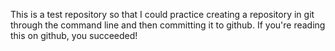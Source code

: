 This is a test repository so that I could practice creating a repository in git through the command line and then committing it to github. If you're reading this on github, you succeeded!